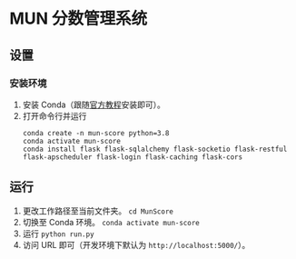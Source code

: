 # MUN 分数管理系统

## 设置

### 安装环境

1. 安装 Conda（跟随[官方教程](https://conda.io/projects/conda/en/latest/user-guide/install/macos.html)安装即可）。
2. 打开命令行并运行
   ```
   conda create -n mun-score python=3.8
   conda activate mun-score
   conda install flask flask-sqlalchemy flask-socketio flask-restful flask-apscheduler flask-login flask-caching flask-cors
   ```

## 运行

1. 更改工作路径至当前文件夹。
   ```cd MunScore```
2. 切换至 Conda 环境。
   ```conda activate mun-score```
3. 运行
   ```python run.py```
4. 访问 URL 即可（开发环境下默认为 `http://localhost:5000/`）。
